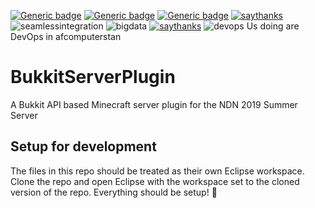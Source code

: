 [![Generic badge](https://img.shields.io/badge/Verfied-Disfunctional-red.svg)](https://shields.io/) [![Generic badge](https://img.shields.io/badge/Update-Auto_Messages_Matthew-green.svg)](https://shields.io/) [![Generic badge](https://img.shields.io/badge/DevOps-Special_Operations_Tactical-blue.svg)](https://shields.io/)
[![saythanks](https://img.shields.io/badge/say-thanks-ff69b4.svg)](https://saythanks.io/to/kennethreitz)
![seamlessintegration](https://img.shields.io/badge/seamless-integration-orange.svg)
![bigdata](https://img.shields.io/badge/big-data-blue.svg)
[![saythanks](https://img.shields.io/badge/spgeti-code-yellow.svg)](https://saythanks.io/to/kennethreitz)
![devops](https://www.callofduty.com/content/dam/atvi/callofduty/ghosts/images/Ghosts_Merrick_Cover.jpg)
Us doing are DevOps in afcomputerstan
# BukkitServerPlugin
A Bukkit API based Minecraft server plugin for the NDN 2019 Summer Server

## Setup for development
The files in this repo should be treated as their own Eclipse workspace. Clone the repo and open Eclipse with the workspace set to the cloned version of the repo. Everything should be setup! 🎉

